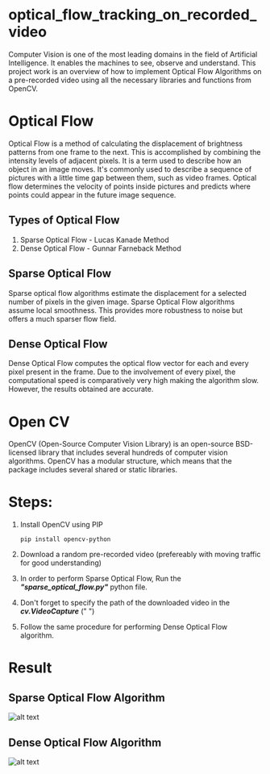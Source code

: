 # optical_flow_tracking_on_recorded_video

Computer Vision is one of the most leading domains in the field of Artificial Intelligence. It enables the machines to see, observe and understand.
This project work is an overview of how to implement Optical Flow Algorithms on a pre-recorded video using all the necessary libraries and functions from OpenCV.

# Optical Flow

Optical Flow is a method of calculating the displacement of brightness patterns from one frame to the next. This is accomplished by combining the intensity levels of adjacent pixels.
It is a term used to describe how an object in an image moves. It's commonly used to describe a sequence of pictures with a little time gap between them, such as video frames. 
Optical flow determines the velocity of points inside pictures and predicts where points could appear in the future image sequence.

## Types of Optical Flow

  1. Sparse Optical Flow - Lucas Kanade Method
  2. Dense Optical Flow - Gunnar Farneback Method

## Sparse Optical Flow

Sparse optical flow algorithms estimate the displacement for a selected number of pixels in the given image. Sparse Optical Flow algorithms assume local smoothness. 
This provides more robustness to noise but offers a much sparser flow field.

## Dense Optical Flow

Dense Optical Flow computes the optical flow vector for each and every pixel present in the frame. 
Due to the involvement of every pixel, the computational speed is comparatively very high making the algorithm slow. However, the results obtained are accurate.

# Open CV

OpenCV (Open-Source Computer Vision Library) is an open-source BSD-licensed library that includes several hundreds of computer vision algorithms. 
OpenCV has a modular structure, which means that the package includes several shared or static libraries.

# Steps:
  1. Install OpenCV using PIP
 
         pip install opencv-python
         
  2. Download a random pre-recorded video (prefereably with moving traffic for good understanding)
  3. In order to perform Sparse Optical Flow, Run the __*"sparse_optical_flow.py"*__ python file.
  4. Don't forget to specify the path of the downloaded video in the __*cv.VideoCapture*__ (" <specify path here> ")
  5. Follow the same procedure for performing Dense Optical Flow algorithm.
  
  
# Result
  
## Sparse Optical Flow Algorithm
  
![alt text](https://github.com/vishal-kasyap/optical_flow_tracking_on_recorded_video/blob/main/optical_flow_tracking_on_recorded_video/sparse_optical_flow.png "Sparse Optical Flow")
  
## Dense Optical Flow Algorithm
  
![alt text](https://github.com/vishal-kasyap/optical_flow_tracking_on_recorded_video/blob/main/optical_flow_tracking_on_recorded_video/dense_optical_flow.png "Sparse Optical Flow")
